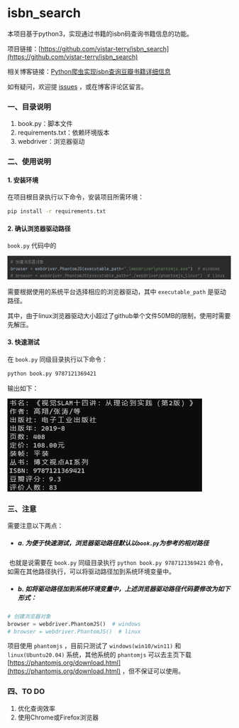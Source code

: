 # isbn_search

本项目基于python3，实现通过书籍的isbn码查询书籍信息的功能。

项目链接：[https://github.com/vistar-terry/isbn_search](https://github.com/vistar-terry/isbn_search)

相关博客链接：[Python爬虫实现isbn查询豆瓣书籍详细信息](https://blog.csdn.net/maizousidemao/article/details/102532075)

如有疑问，欢迎提 [issues](https://github.com/vistar-terry/isbn_search/issues) ，或在博客评论区留言。



### 一、目录说明

1. book.py：脚本文件
2. requirements.txt：依赖环境版本
3. webdriver：浏览器驱动



### 二、使用说明

#### 1. 安装环境

在项目根目录执行以下命令，安装项目所需环境：

```bash
pip install -r requirements.txt
```



#### 2. 确认浏览器驱动路径

`book.py` 代码中的

![image-20230503195311156](img/image-20230503195311156.png)

需要根据使用的系统平台选择相应的浏览器驱动，其中 `executable_path` 是驱动路径。

其中，由于linux浏览器驱动大小超过了github单个文件50MB的限制，使用时需要先解压。



#### 3. 快速测试

在 `book.py` 同级目录执行以下命令：

```bash
python book.py 9787121369421
```

输出如下：

![image-20230503215055017](img/image-20230503215055017.png)



### 三、注意

需要注意以下两点：

- ##### a. 为便于快速测试，浏览器驱动路径默认以`book.py`为参考的相对路径

​	也就是说需要在 `book.py` 同级目录执行 `python book.py 9787121369421` 命令，如需在其他路径执行，可以将驱动路径加到系统环境变量中。

- ##### b. 如将驱动路径加到系统环境变量中，上述浏览器驱动路径代码要修改为如下形式：

```python
# 创建浏览器对象
browser = webdriver.PhantomJS()  # windows
# browser = webdriver.PhantomJS()  # linux
```

项目使用 `phantomjs` ，目前只测试了 `windows(win10/win11)` 和 `linux(Ubuntu20.04)` 系统，其他系统的 `phantomjs` 可以去主页下载 [https://phantomjs.org/download.html](https://phantomjs.org/download.html) ，但不保证可以使用。



### 四、TO DO

1. 优化查询效率
2. 使用Chrome或Firefox浏览器
